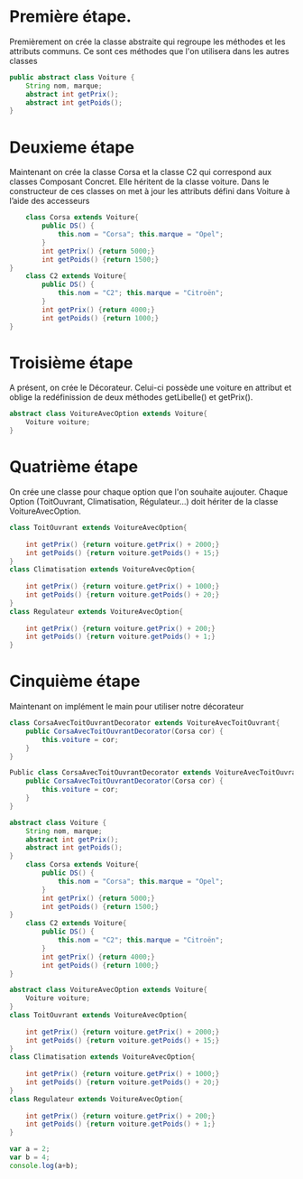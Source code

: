 # Première étape.

Premièrement on crée la classe abstraite qui regroupe les méthodes et les attributs communs. Ce sont ces méthodes que l'on utilisera dans les autres classes
    
```java Runnable
public abstract class Voiture {
	String nom, marque; 
	abstract int getPrix();
	abstract int getPoids();
}
```

# Deuxieme étape 

Maintenant on crée la classe Corsa et la classe C2 qui correspond aux classes Composant Concret. Elle héritent de la classe voiture. Dans le constructeur de ces classes on met à jour les attributs défini dans Voiture à l’aide des accesseurs

```java Runnable
    class Corsa extends Voiture{
    	public DS() {
    		this.nom = "Corsa"; this.marque = "Opel";
    	}	
    	int getPrix() {return 5000;}	
    	int getPoids() {return 1500;}	
}
    class C2 extends Voiture{
    	public DS() {
    		this.nom = "C2"; this.marque = "Citroën";
    	}	
    	int getPrix() {return 4000;}	
    	int getPoids() {return 1000;}	
}
```
# Troisième étape 

A présent, on crée le Décorateur. Celui-ci possède une voiture en attribut et oblige la redéfinission de deux méthodes getLibelle() et getPrix(). 
    
```java Runnable
abstract class VoitureAvecOption extends Voiture{
	Voiture voiture;
}
```
# Quatrième étape

 On crée une classe pour chaque option que l'on souhaite aujouter. Chaque Option (ToitOuvrant, Climatisation, Régulateur...) doit hériter de la classe VoitureAvecOption.

```java Runnable
class ToitOuvrant extends VoitureAvecOption{
	
	int getPrix() {return voiture.getPrix() + 2000;}
	int getPoids() {return voiture.getPoids() + 15;}	
}
class Climatisation extends VoitureAvecOption{
	
	int getPrix() {return voiture.getPrix() + 1000;}
	int getPoids() {return voiture.getPoids() + 20;}	
}
class Regulateur extends VoitureAvecOption{
	
	int getPrix() {return voiture.getPrix() + 200;}
	int getPoids() {return voiture.getPoids() + 1;}	
}
```
# Cinquième étape 

Maintenant on implément le main pour utiliser notre décorateur
    
```java Runnable
class CorsaAvecToitOuvrantDecorator extends VoitureAvecToitOuvrant{
	public CorsaAvecToitOuvrantDecorator(Corsa cor) {
		this.voiture = cor;
	}
}
```

```java runnable
Public class CorsaAvecToitOuvrantDecorator extends VoitureAvecToitOuvrant{
	public CorsaAvecToitOuvrantDecorator(Corsa cor) {
		this.voiture = cor;
	}
}

abstract class Voiture {
	String nom, marque; 
	abstract int getPrix();
	abstract int getPoids();
}
    class Corsa extends Voiture{
    	public DS() {
    		this.nom = "Corsa"; this.marque = "Opel";
    	}	
    	int getPrix() {return 5000;}	
    	int getPoids() {return 1500;}	
}
    class C2 extends Voiture{
    	public DS() {
    		this.nom = "C2"; this.marque = "Citroën";
    	}	
    	int getPrix() {return 4000;}	
    	int getPoids() {return 1000;}	
}

abstract class VoitureAvecOption extends Voiture{
	Voiture voiture;
}	
class ToitOuvrant extends VoitureAvecOption{
	
	int getPrix() {return voiture.getPrix() + 2000;}
	int getPoids() {return voiture.getPoids() + 15;}	
}
class Climatisation extends VoitureAvecOption{
	
	int getPrix() {return voiture.getPrix() + 1000;}
	int getPoids() {return voiture.getPoids() + 20;}	
}
class Regulateur extends VoitureAvecOption{
	
	int getPrix() {return voiture.getPrix() + 200;}
	int getPoids() {return voiture.getPoids() + 1;}	
}

```

```javascript runnable
var a = 2;
var b = 4;
console.log(a+b);
```


